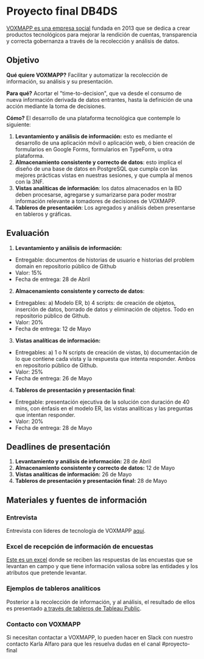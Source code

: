 # Proyecto final DB4DS

[VOXMAPP es una empresa social](http://voxmapp.com/) fundada en 2013 que se dedica a crear productos tecnológicos para mejorar la rendición de cuentas, transparencia y correcta gobernanza a través de la recolección y análisis de datos.

## Objetivo

**Qué quiere VOXMAPP?**
Facilitar y automatizar la recolección de información, su análisis y su presentación.

**Para qué?**
Acortar el "time-to-decision", que va desde el consumo de nueva información derivada de datos entrantes, hasta la definición de una acción mediante la toma de decisiones.

**Cómo?**
El desarrollo de una plataforma tecnológica que contemple lo siguiente:

1. **Levantamiento y análisis de información:** esto es mediante el desarrollo de una aplicación móvil o aplicación web, ó bien creación de formularios en Google Forms, formularios en TypeForm, u otra plataforma.
2. **Almacenamiento consistente y correcto de datos**: esto implica el diseño de una base de datos en PostgreSQL que cumpla con las mejores prácticas vistas en nuestras sesiones, y que cumpla al menos con la 3NF.
3. **Vistas analíticas de información**: los datos almacenados en la BD deben procesarse, agregarse y sumarizarse para poder mostrar información relevante a tomadores de decisiones de VOXMAPP.
4. **Tableros de presentación**: Los agregados y análisis deben presentarse en tableros y gráficas.

## Evaluación

1. **Levantamiento y análisis de información:**
  - Entregable: documentos de historias de usuario e historias del problem domain en repositorio público de Github
  - Valor: 15%
  - Fecha de entrega: 28 de Abril

2. **Almacenamiento consistente y correcto de datos**:
  - Entregables: a) Modelo ER, b) 4 scripts: de creación de objetos, inserción de datos, borrado de datos y eliminación de objetos. Todo en repositorio público de Github.
  - Valor: 20%
  - Fecha de entrega: 12 de Mayo

3. **Vistas analíticas de información:**
  - Entregables: a) 1 o N scripts de creación de vistas, b) documentación de lo que contiene cada vista y la respuesta que intenta responder. Ambos en repositorio público de Github.
  - Valor: 25%
  - Fecha de entrega: 26 de Mayo

4. **Tableros de presentación y presentación final**:
  - Entregable: presentación ejecutiva de la solución con duración de 40 mins, con énfasis en el modelo ER, las vistas analíticas y las preguntas que intentan responder.
  - Valor: 20%
  - Fecha de entrega: 28 de Mayo
 
## Deadlines de presentación

1. **Levantamiento y análisis de información:** 28 de Abril
2. **Almacenamiento consistente y correcto de datos:** 12 de Mayo
3. **Vistas analíticas de información:** 26 de Mayo
4. **Tableros de presentación y presentación final:** 28 de Mayo

## Materiales y fuentes de información

### Entrevista

Entrevista con líderes de tecnología de VOXMAPP [aquí](https://drive.google.com/file/d/1nmJc8-TnNmTRB2f9vgQaBdDTcNWo9Ovo/view?usp=sharing).

### Excel de recepción de información de encuestas

[Este es un excel](https://drive.google.com/file/d/1BpEPnfZlYcVG1LrNdxdGOZhUcYjAR8vS/view?usp=sharing) donde se reciben las respuestas de las encuestas que se levantan en campo y que tiene información valiosa sobre las entidades y los atributos que pretende levantar.

### Ejemplos de tableros analíticos

Posterior a la recolección de información, y al análisis, el resultado de ellos es presentado [a través de tableros de Tableau Public](https://public.tableau.com/profile/lorenzovoxmapp#!/).

### Contacto con VOXMAPP

Si necesitan contactar a VOXMAPP, lo pueden hacer en Slack con nuestro contacto Karla Alfaro para que les resuelva dudas en el canal #proyecto-final

